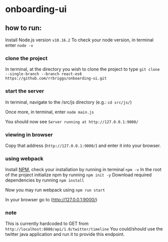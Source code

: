# onboarding-ui

## how to run:
Install Node.js version `v10.16.2`
To check your node version, in terminal enter `node -v`

### clone the project
In terminal, at the directory you wish to clone the project to type `git clone --single-branch --branch react-es6 https://github.com/rrbriggs/onboarding-ui.git`

### start the server
In terminal, navigate to the /src/js directory (e.g.: `cd src/js/`)

Once more, in terminal, enter `node main.js`

You should now see `Server running at http://127.0.0.1:9000/`

### viewing in browser
Copy that address (`http://127.0.0.1:9000/`) and enter it into your browser.

### using webpack
Install [NPM](https://www.npmjs.com/), check your installation by running in terminal `npm -v`
In the root of the project initialize npm by running `npm init -y`
Download required dependencies by running `npm install`

Now you may run webpack using `npm run start`

In your browser go to (http://127.0.0.1:9000/)

### note
This is currently hardcoded to GET from `http://localhost:8080/api/1.0/twitter/timeline`
You could/should use the twitter java application and run it to provide this endpoint.